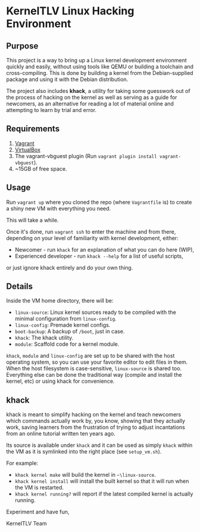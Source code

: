 # KernelTLV Linux Hacking Environment

## Purpose
This project is a way to bring up a Linux kernel development environment quickly and easily, without using tools like QEMU or building a toolchain and cross-compiling. This is done by building a kernel from the Debian-supplied package and using it with the Debian distribution.

The project also includes **khack**, a utility for taking some guesswork out of the process of hacking on the kernel as well as serving as a guide for newcomers, as an alternative for reading a lot of material online and attempting to learn by trial and error.

## Requirements
1. [Vagrant](https://www.vagrantup.com/)
1. [VirtualBox](https://www.virtualbox.org/wiki/Downloads)
1. The vagrant-vbguest plugin (Run `vagrant plugin install vagrant-vbguest`).
1. ~15GB of free space.

## Usage
Run `vagrant up` where you cloned the repo (where `Vagrantfile` is) to create a shiny new VM with everything you need.

This will take a while.

Once it's done, run `vagrant ssh` to enter the machine and from there, depending on your level of familiarity with kernel development, either:

* Newcomer - run `khack` for an explanation of what you can do here (WIP),
* Experienced developer - run `khack --help` for a list of useful scripts,

or just ignore khack entirely and do your own thing.

## Details
Inside the VM home directory, there will be:
* `linux-source`: Linux kernel sources ready to be compiled with the minimal configuration from `linux-config`.
* `linux-config`: Premade kernel configs.
* `boot-backup`: A backup of `/boot`, just in case.
* `khack`: The khack utility.
* `module`: Scaffold code for a kernel module.

`khack`, `module` and `linux-config` are set up to be shared with the host operating system, so you can use your favorite editor to edit files in them. When the host filesystem is case-sensitive, `linux-source` is shared too.
Everything else can be done the traditional way (compile and install the kernel, etc) or using khack for convenience.

## khack
khack is meant to simplify hacking on the kernel and teach newcomers which commands actually work by, you know, showing that they actually work, saving learners from the frustration of trying to adjust incantations from an online tutorial written ten years ago.

Its source is available under `khack` and it can be used as simply `khack` within the VM as it is symlinked into the right place (see `setup_vm.sh`).

For example:

* `khack kernel make` will build the kernel in `~\linux-source`.
* `khack kernel install` will install the built kernel so that it will run when the VM is restarted.
* `khack kernel running?` will report if the latest compiled kernel is actually running.

Experiment and have fun,

KernelTLV Team
